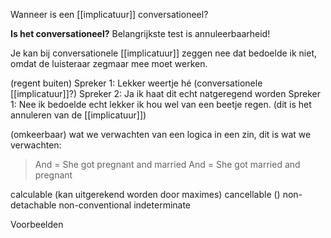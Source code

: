 Wanneer is een [[implicatuur]] conversationeel?

**Is het conversationeel?**
Belangrijkste test is annuleerbaarheid!

Je kan bij conversationele [[implicatuur]] zeggen nee dat bedoelde ik niet, omdat de luisteraar zegmaar mee moet werken.

(regent buiten)
Spreker 1: Lekker weertje hé (conversationele [[implicatuur]]?)
Spreker 2: Ja ik haat dit echt natgeregend worden
Spreker 1: Nee ik bedoelde echt lekker ik hou wel van een beetje regen. (dit is het annuleren van de [[implicatuur]])


(omkeerbaar)
wat we verwachten van een logica in een zin, dit is wat we verwachten:
>And = She got pregnant and married
>And = She got married and pregnant

calculable (kan uitgerekend worden door maximes)
cancellable ()
non-detachable
non-conventional
indeterminate



Voorbeelden
